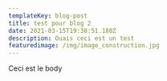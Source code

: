 ```yaml
---
templateKey: blog-post
title: test pour blog 2
date: 2021-03-15T19:38:51.180Z
description: Ouais ceci est un test
featuredimage: /img/image_construction.jpg
---
```

Ceci est le body